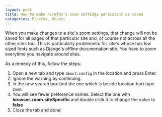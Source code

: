 ```yaml
---
layout: post
title: How to make Firefox's zoom settings persistent or saved
catagories: Firefox, Ubuntu
---
```


When you make changes to a site's zoom settings, that change will not be saved for all pages of that particular site and, of course not across all the other sites too. This is particularly problemetic for site's whose has low sized fonts such as Django's offline documenation site. You have to zoom everytime  you navigate around sites.

As a remedy of this, follow the steps:

1. Open a new tab and type `about:config` in the location and press Enter.
2. Ignore the warning by continuing. 
3. In the new search box (not the one which is beside location bar) type `zoom`.
4. You will see fewer preference names. Select the one with **browser.zoom.siteSpecific** and double click it to change the value to **false**
5. Close the tab and done!

